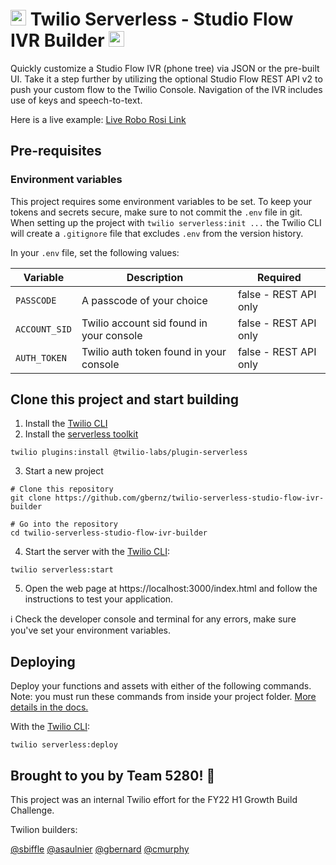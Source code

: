 
# <img src="https://cdn.iconscout.com/icon/free/png-256/twilio-282195.png" alt="Twilio" width="25"/> Twilio Serverless - Studio Flow IVR Builder <img src="https://cdn.iconscout.com/icon/free/png-256/twilio-282195.png" alt="Twilio" width="25"/> 

Quickly customize a Studio Flow IVR (phone tree) via JSON or the pre-built UI. Take it a step further by utilizing the optional Studio Flow REST API v2 to push your custom flow to the Twilio Console. Navigation of the IVR includes use of keys and speech-to-text.

Here is a live example: [Live Robo Rosi Link](https://roborosi-2112.twil.io/index.html)

## Pre-requisites

### Environment variables

This project requires some environment variables to be set. To keep your tokens and secrets secure, make sure to not commit the `.env` file in git. When setting up the project with `twilio serverless:init ...` the Twilio CLI will create a `.gitignore` file that excludes `.env` from the version history.

In your `.env` file, set the following values:

| Variable      | Description                              | Required |
| ------------- | ---------------------------------------- | -------- |
| `PASSCODE`    | A passcode of your choice                | false - REST API only     |
| `ACCOUNT_SID` | Twilio account sid found in your console | false - REST API only     |
| `AUTH_TOKEN`  | Twilio auth token found in your console  | false - REST API only     |

## Clone this project and start building

1. Install the [Twilio CLI](https://www.twilio.com/docs/twilio-cli/quickstart#install-twilio-cli)
2. Install the [serverless toolkit](https://www.twilio.com/docs/labs/serverless-toolkit/getting-started)

```shell
twilio plugins:install @twilio-labs/plugin-serverless
```

3. Start a new project

```
# Clone this repository
git clone https://github.com/gbernz/twilio-serverless-studio-flow-ivr-builder
```
```
# Go into the repository
cd twilio-serverless-studio-flow-ivr-builder
```

4. Start the server with the [Twilio CLI](https://www.twilio.com/docs/twilio-cli/quickstart):

```
twilio serverless:start
```

5. Open the web page at https://localhost:3000/index.html and follow the instructions to test your application.

ℹ️ Check the developer console and terminal for any errors, make sure you've set your environment variables.

## Deploying

Deploy your functions and assets with either of the following commands. Note: you must run these commands from inside your project folder. [More details in the docs.](https://www.twilio.com/docs/labs/serverless-toolkit)

With the [Twilio CLI](https://www.twilio.com/docs/twilio-cli/quickstart):

```
twilio serverless:deploy
```

## Brought to you by Team 5280! 👋

This project was an internal Twilio effort for the FY22 H1 Growth Build Challenge.

Twilion builders:

[@sbiffle](https://www.linkedin.com/in/sarahevelynn/) [@asaulnier](https://www.linkedin.com/in/adamsaulnier/) [@gbernard](https://www.linkedin.com/in/gradybernard/) [@cmurphy](https://www.linkedin.com/in/caitlinadian/)
